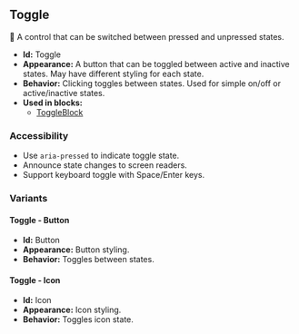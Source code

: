 ## Toggle
🔁 A control that can be switched between pressed and unpressed states.
- **Id:** Toggle
- **Appearance:** A button that can be toggled between active and inactive states. May have different styling for each state.
- **Behavior:** Clicking toggles between states. Used for simple on/off or active/inactive states.
- **Used in blocks:**
  - [ToggleBlock](blocks.md#toggle-block)
### Accessibility
- Use `aria-pressed` to indicate toggle state.
- Announce state changes to screen readers.
- Support keyboard toggle with Space/Enter keys.

### Variants
#### Toggle - **Button**
- **Id:** Button
- **Appearance:** Button styling.
- **Behavior:** Toggles between states.
#### Toggle - **Icon**
- **Id:** Icon
- **Appearance:** Icon styling.
- **Behavior:** Toggles icon state.
